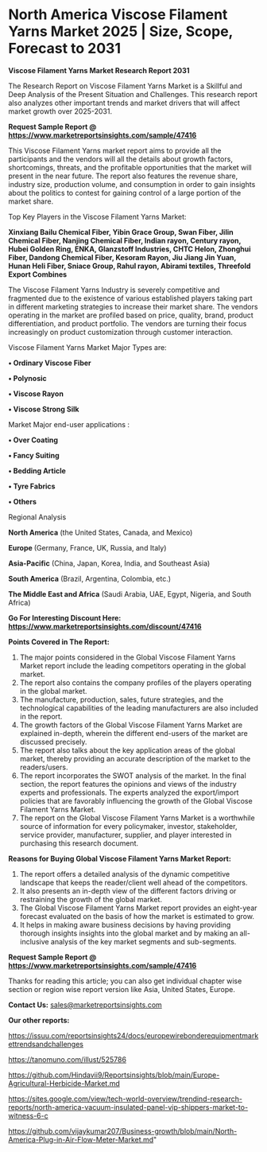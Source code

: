 # North America Viscose Filament Yarns Market 2025 | Size, Scope, Forecast to 2031

<strong>Viscose Filament Yarns Market Research Report 2031</strong>

The Research Report on Viscose Filament Yarns Market is a Skillful and Deep Analysis of the Present Situation and Challenges. This research report also analyzes other important trends and market drivers that will affect market growth over 2025-2031.

<strong>Request Sample Report @ <a href=https://www.marketreportsinsights.com/sample/47416>https://www.marketreportsinsights.com/sample/47416</a></strong>

This Viscose Filament Yarns market report aims to provide all the participants and the vendors will all the details about growth factors, shortcomings, threats, and the profitable opportunities that the market will present in the near future. The report also features the revenue share, industry size, production volume, and consumption in order to gain insights about the politics to contest for gaining control of a large portion of the market share.

Top Key Players in the Viscose Filament Yarns Market:

<strong>Xinxiang Bailu Chemical Fiber, Yibin Grace Group, Swan Fiber, Jilin Chemical Fiber, Nanjing Chemical Fiber, Indian rayon, Century rayon, Hubei Golden Ring, ENKA, Glanzstoff Industries, CHTC Helon, Zhonghui Fiber, Dandong Chemical Fiber, Kesoram Rayon, Jiu Jiang Jin Yuan, Hunan Heli Fiber, Sniace Group, Rahul rayon, Abirami textiles, Threefold Export Combines</strong>

The Viscose Filament Yarns Industry is severely competitive and fragmented due to the existence of various established players taking part in different marketing strategies to increase their market share. The vendors operating in the market are profiled based on price, quality, brand, product differentiation, and product portfolio. The vendors are turning their focus increasingly on product customization through customer interaction.

Viscose Filament Yarns Market Major Types are:

<strong>•  Ordinary Viscose Fiber

•  Polynosic

•  Viscose Rayon

•  Viscose Strong Silk</strong>

Market Major end-user applications :

<strong>•  Over Coating

•  Fancy Suiting

•  Bedding Article

•  Tyre Fabrics

•  Others</strong>

Regional Analysis

</u><strong><b>North America</b></strong> (the United States, Canada, and Mexico)

<strong><b>Europe </b></strong>(Germany, France, UK, Russia, and Italy)

<strong><b>Asia-Pacific</b></strong> (China, Japan, Korea, India, and Southeast Asia)

<strong><b>South America</b></strong> (Brazil, Argentina, Colombia, etc.)

<strong><b>The Middle East and Africa</b></strong> (Saudi Arabia, UAE, Egypt, Nigeria, and South Africa)

<strong>Go For Interesting Discount Here: <a href=https://www.marketreportsinsights.com/discount/47416>https://www.marketreportsinsights.com/discount/47416</a></strong>

<strong>Points Covered in The Report:</strong>
<ol>
  <li>The major points considered in the Global Viscose Filament Yarns Market report include the leading competitors operating in the global market.</li>
  <li>The report also contains the company profiles of the players operating in the global market.</li>
  <li>The manufacture, production, sales, future strategies, and the technological capabilities of the leading manufacturers are also included in the report.</li>
  <li>The growth factors of the Global Viscose Filament Yarns Market are explained in-depth, wherein the different end-users of the market are discussed precisely.</li>
  <li>The report also talks about the key application areas of the global market, thereby providing an accurate description of the market to the readers/users.</li>
  <li>The report incorporates the SWOT analysis of the market. In the final section, the report features the opinions and views of the industry experts and professionals. The experts analyzed the export/import policies that are favorably influencing the growth of the Global Viscose Filament Yarns Market.</li>
  <li>The report on the Global Viscose Filament Yarns Market is a worthwhile source of information for every policymaker, investor, stakeholder, service provider, manufacturer, supplier, and player interested in purchasing this research document.</li>
</ol>
<strong>Reasons for Buying Global Viscose Filament Yarns Market Report:</strong>

<ol>
  <li>The report offers a detailed analysis of the dynamic competitive landscape that keeps the reader/client well ahead of the competitors.</li>
  <li>It also presents an in-depth view of the different factors driving or restraining the growth of the global market.</li>
  <li>The Global Viscose Filament Yarns Market report provides an eight-year forecast evaluated on the basis of how the market is estimated to grow.</li>
  <li>It helps in making aware business decisions by having providing thorough insights insights into the global market and by making an all-inclusive analysis of the key market segments and sub-segments.</li>
</ol>
<strong>Request Sample Report @ <a href=https://www.marketreportsinsights.com/sample/47416>https://www.marketreportsinsights.com/sample/47416</a></strong>


Thanks for reading this article; you can also get individual chapter wise section or region wise report version like Asia, United States, Europe.

<strong>Contact Us:</strong>
sales@marketreportsinsights.com

<strong>Our other reports:</strong>

<a href=https://issuu.com/reportsinsights24/docs/europewirebonderequipmentmarkettrendsandchallenges>https://issuu.com/reportsinsights24/docs/europewirebonderequipmentmarkettrendsandchallenges</a>

<a href=https://tanomuno.com/illust/525786>https://tanomuno.com/illust/525786</a>

<a href=https://github.com/Hindavii9/Reportsinsights/blob/main/Europe-Agricultural-Herbicide-Market.md>https://github.com/Hindavii9/Reportsinsights/blob/main/Europe-Agricultural-Herbicide-Market.md</a>

<a href=https://sites.google.com/view/tech-world-overview/trendind-research-reports/north-america-vacuum-insulated-panel-vip-shippers-market-to-witness-6-c>https://sites.google.com/view/tech-world-overview/trendind-research-reports/north-america-vacuum-insulated-panel-vip-shippers-market-to-witness-6-c</a>

<a href=https://github.com/vijaykumar207/Business-growth/blob/main/North-America-Plug-in-Air-Flow-Meter-Market.md>https://github.com/vijaykumar207/Business-growth/blob/main/North-America-Plug-in-Air-Flow-Meter-Market.md</a>"

